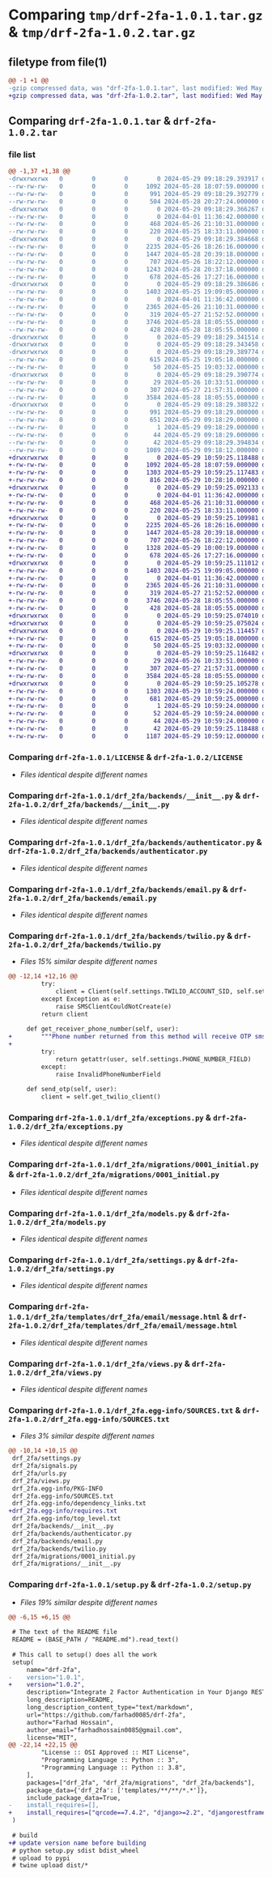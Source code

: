 # Comparing `tmp/drf-2fa-1.0.1.tar.gz` & `tmp/drf-2fa-1.0.2.tar.gz`

## filetype from file(1)

```diff
@@ -1 +1 @@
-gzip compressed data, was "drf-2fa-1.0.1.tar", last modified: Wed May 29 09:18:29 2024, max compression
+gzip compressed data, was "drf-2fa-1.0.2.tar", last modified: Wed May 29 10:59:25 2024, max compression
```

## Comparing `drf-2fa-1.0.1.tar` & `drf-2fa-1.0.2.tar`

### file list

```diff
@@ -1,37 +1,38 @@
-drwxrwxrwx   0        0        0        0 2024-05-29 09:18:29.393917 drf-2fa-1.0.1/
--rw-rw-rw-   0        0        0     1092 2024-05-28 18:07:59.000000 drf-2fa-1.0.1/LICENSE
--rw-rw-rw-   0        0        0      991 2024-05-29 09:18:29.392779 drf-2fa-1.0.1/PKG-INFO
--rw-rw-rw-   0        0        0      504 2024-05-28 20:27:24.000000 drf-2fa-1.0.1/README.md
-drwxrwxrwx   0        0        0        0 2024-05-29 09:18:29.366267 drf-2fa-1.0.1/drf_2fa/
--rw-rw-rw-   0        0        0        0 2024-04-01 11:36:42.000000 drf-2fa-1.0.1/drf_2fa/__init__.py
--rw-rw-rw-   0        0        0      468 2024-05-26 21:10:31.000000 drf-2fa-1.0.1/drf_2fa/admin.py
--rw-rw-rw-   0        0        0      220 2024-05-25 18:33:11.000000 drf-2fa-1.0.1/drf_2fa/apps.py
-drwxrwxrwx   0        0        0        0 2024-05-29 09:18:29.384668 drf-2fa-1.0.1/drf_2fa/backends/
--rw-rw-rw-   0        0        0     2235 2024-05-26 18:26:16.000000 drf-2fa-1.0.1/drf_2fa/backends/__init__.py
--rw-rw-rw-   0        0        0     1447 2024-05-28 20:39:18.000000 drf-2fa-1.0.1/drf_2fa/backends/authenticator.py
--rw-rw-rw-   0        0        0      707 2024-05-26 18:22:12.000000 drf-2fa-1.0.1/drf_2fa/backends/email.py
--rw-rw-rw-   0        0        0     1243 2024-05-28 20:37:18.000000 drf-2fa-1.0.1/drf_2fa/backends/twilio.py
--rw-rw-rw-   0        0        0      678 2024-05-26 17:27:16.000000 drf-2fa-1.0.1/drf_2fa/exceptions.py
-drwxrwxrwx   0        0        0        0 2024-05-29 09:18:29.386686 drf-2fa-1.0.1/drf_2fa/migrations/
--rw-rw-rw-   0        0        0     1403 2024-05-25 19:09:05.000000 drf-2fa-1.0.1/drf_2fa/migrations/0001_initial.py
--rw-rw-rw-   0        0        0        0 2024-04-01 11:36:42.000000 drf-2fa-1.0.1/drf_2fa/migrations/__init__.py
--rw-rw-rw-   0        0        0     2365 2024-05-26 21:10:31.000000 drf-2fa-1.0.1/drf_2fa/models.py
--rw-rw-rw-   0        0        0      319 2024-05-27 21:52:52.000000 drf-2fa-1.0.1/drf_2fa/serializers.py
--rw-rw-rw-   0        0        0     3746 2024-05-28 18:05:55.000000 drf-2fa-1.0.1/drf_2fa/settings.py
--rw-rw-rw-   0        0        0      428 2024-05-28 18:05:55.000000 drf-2fa-1.0.1/drf_2fa/signals.py
-drwxrwxrwx   0        0        0        0 2024-05-29 09:18:29.341514 drf-2fa-1.0.1/drf_2fa/templates/
-drwxrwxrwx   0        0        0        0 2024-05-29 09:18:29.343458 drf-2fa-1.0.1/drf_2fa/templates/drf_2fa/
-drwxrwxrwx   0        0        0        0 2024-05-29 09:18:29.389774 drf-2fa-1.0.1/drf_2fa/templates/drf_2fa/email/
--rw-rw-rw-   0        0        0      615 2024-05-25 19:05:18.000000 drf-2fa-1.0.1/drf_2fa/templates/drf_2fa/email/message.html
--rw-rw-rw-   0        0        0       50 2024-05-25 19:03:32.000000 drf-2fa-1.0.1/drf_2fa/templates/drf_2fa/email/subject.txt
-drwxrwxrwx   0        0        0        0 2024-05-29 09:18:29.390774 drf-2fa-1.0.1/drf_2fa/templates/drf_2fa/sms/
--rw-rw-rw-   0        0        0       29 2024-05-26 10:33:51.000000 drf-2fa-1.0.1/drf_2fa/templates/drf_2fa/sms/message.txt
--rw-rw-rw-   0        0        0      307 2024-05-27 21:57:31.000000 drf-2fa-1.0.1/drf_2fa/urls.py
--rw-rw-rw-   0        0        0     3584 2024-05-28 18:05:55.000000 drf-2fa-1.0.1/drf_2fa/views.py
-drwxrwxrwx   0        0        0        0 2024-05-29 09:18:29.380322 drf-2fa-1.0.1/drf_2fa.egg-info/
--rw-rw-rw-   0        0        0      991 2024-05-29 09:18:29.000000 drf-2fa-1.0.1/drf_2fa.egg-info/PKG-INFO
--rw-rw-rw-   0        0        0      651 2024-05-29 09:18:29.000000 drf-2fa-1.0.1/drf_2fa.egg-info/SOURCES.txt
--rw-rw-rw-   0        0        0        1 2024-05-29 09:18:29.000000 drf-2fa-1.0.1/drf_2fa.egg-info/dependency_links.txt
--rw-rw-rw-   0        0        0       44 2024-05-29 09:18:29.000000 drf-2fa-1.0.1/drf_2fa.egg-info/top_level.txt
--rw-rw-rw-   0        0        0       42 2024-05-29 09:18:29.394834 drf-2fa-1.0.1/setup.cfg
--rw-rw-rw-   0        0        0     1089 2024-05-29 09:18:12.000000 drf-2fa-1.0.1/setup.py
+drwxrwxrwx   0        0        0        0 2024-05-29 10:59:25.118488 drf-2fa-1.0.2/
+-rw-rw-rw-   0        0        0     1092 2024-05-28 18:07:59.000000 drf-2fa-1.0.2/LICENSE
+-rw-rw-rw-   0        0        0     1303 2024-05-29 10:59:25.117483 drf-2fa-1.0.2/PKG-INFO
+-rw-rw-rw-   0        0        0      816 2024-05-29 10:28:10.000000 drf-2fa-1.0.2/README.md
+drwxrwxrwx   0        0        0        0 2024-05-29 10:59:25.092133 drf-2fa-1.0.2/drf_2fa/
+-rw-rw-rw-   0        0        0        0 2024-04-01 11:36:42.000000 drf-2fa-1.0.2/drf_2fa/__init__.py
+-rw-rw-rw-   0        0        0      468 2024-05-26 21:10:31.000000 drf-2fa-1.0.2/drf_2fa/admin.py
+-rw-rw-rw-   0        0        0      220 2024-05-25 18:33:11.000000 drf-2fa-1.0.2/drf_2fa/apps.py
+drwxrwxrwx   0        0        0        0 2024-05-29 10:59:25.109981 drf-2fa-1.0.2/drf_2fa/backends/
+-rw-rw-rw-   0        0        0     2235 2024-05-26 18:26:16.000000 drf-2fa-1.0.2/drf_2fa/backends/__init__.py
+-rw-rw-rw-   0        0        0     1447 2024-05-28 20:39:18.000000 drf-2fa-1.0.2/drf_2fa/backends/authenticator.py
+-rw-rw-rw-   0        0        0      707 2024-05-26 18:22:12.000000 drf-2fa-1.0.2/drf_2fa/backends/email.py
+-rw-rw-rw-   0        0        0     1328 2024-05-29 10:00:19.000000 drf-2fa-1.0.2/drf_2fa/backends/twilio.py
+-rw-rw-rw-   0        0        0      678 2024-05-26 17:27:16.000000 drf-2fa-1.0.2/drf_2fa/exceptions.py
+drwxrwxrwx   0        0        0        0 2024-05-29 10:59:25.111012 drf-2fa-1.0.2/drf_2fa/migrations/
+-rw-rw-rw-   0        0        0     1403 2024-05-25 19:09:05.000000 drf-2fa-1.0.2/drf_2fa/migrations/0001_initial.py
+-rw-rw-rw-   0        0        0        0 2024-04-01 11:36:42.000000 drf-2fa-1.0.2/drf_2fa/migrations/__init__.py
+-rw-rw-rw-   0        0        0     2365 2024-05-26 21:10:31.000000 drf-2fa-1.0.2/drf_2fa/models.py
+-rw-rw-rw-   0        0        0      319 2024-05-27 21:52:52.000000 drf-2fa-1.0.2/drf_2fa/serializers.py
+-rw-rw-rw-   0        0        0     3746 2024-05-28 18:05:55.000000 drf-2fa-1.0.2/drf_2fa/settings.py
+-rw-rw-rw-   0        0        0      428 2024-05-28 18:05:55.000000 drf-2fa-1.0.2/drf_2fa/signals.py
+drwxrwxrwx   0        0        0        0 2024-05-29 10:59:25.074010 drf-2fa-1.0.2/drf_2fa/templates/
+drwxrwxrwx   0        0        0        0 2024-05-29 10:59:25.075024 drf-2fa-1.0.2/drf_2fa/templates/drf_2fa/
+drwxrwxrwx   0        0        0        0 2024-05-29 10:59:25.114457 drf-2fa-1.0.2/drf_2fa/templates/drf_2fa/email/
+-rw-rw-rw-   0        0        0      615 2024-05-25 19:05:18.000000 drf-2fa-1.0.2/drf_2fa/templates/drf_2fa/email/message.html
+-rw-rw-rw-   0        0        0       50 2024-05-25 19:03:32.000000 drf-2fa-1.0.2/drf_2fa/templates/drf_2fa/email/subject.txt
+drwxrwxrwx   0        0        0        0 2024-05-29 10:59:25.116482 drf-2fa-1.0.2/drf_2fa/templates/drf_2fa/sms/
+-rw-rw-rw-   0        0        0       29 2024-05-26 10:33:51.000000 drf-2fa-1.0.2/drf_2fa/templates/drf_2fa/sms/message.txt
+-rw-rw-rw-   0        0        0      307 2024-05-27 21:57:31.000000 drf-2fa-1.0.2/drf_2fa/urls.py
+-rw-rw-rw-   0        0        0     3584 2024-05-28 18:05:55.000000 drf-2fa-1.0.2/drf_2fa/views.py
+drwxrwxrwx   0        0        0        0 2024-05-29 10:59:25.105278 drf-2fa-1.0.2/drf_2fa.egg-info/
+-rw-rw-rw-   0        0        0     1303 2024-05-29 10:59:24.000000 drf-2fa-1.0.2/drf_2fa.egg-info/PKG-INFO
+-rw-rw-rw-   0        0        0      681 2024-05-29 10:59:25.000000 drf-2fa-1.0.2/drf_2fa.egg-info/SOURCES.txt
+-rw-rw-rw-   0        0        0        1 2024-05-29 10:59:24.000000 drf-2fa-1.0.2/drf_2fa.egg-info/dependency_links.txt
+-rw-rw-rw-   0        0        0       52 2024-05-29 10:59:24.000000 drf-2fa-1.0.2/drf_2fa.egg-info/requires.txt
+-rw-rw-rw-   0        0        0       44 2024-05-29 10:59:24.000000 drf-2fa-1.0.2/drf_2fa.egg-info/top_level.txt
+-rw-rw-rw-   0        0        0       42 2024-05-29 10:59:25.118488 drf-2fa-1.0.2/setup.cfg
+-rw-rw-rw-   0        0        0     1187 2024-05-29 10:59:12.000000 drf-2fa-1.0.2/setup.py
```

### Comparing `drf-2fa-1.0.1/LICENSE` & `drf-2fa-1.0.2/LICENSE`

 * *Files identical despite different names*

### Comparing `drf-2fa-1.0.1/drf_2fa/backends/__init__.py` & `drf-2fa-1.0.2/drf_2fa/backends/__init__.py`

 * *Files identical despite different names*

### Comparing `drf-2fa-1.0.1/drf_2fa/backends/authenticator.py` & `drf-2fa-1.0.2/drf_2fa/backends/authenticator.py`

 * *Files identical despite different names*

### Comparing `drf-2fa-1.0.1/drf_2fa/backends/email.py` & `drf-2fa-1.0.2/drf_2fa/backends/email.py`

 * *Files identical despite different names*

### Comparing `drf-2fa-1.0.1/drf_2fa/backends/twilio.py` & `drf-2fa-1.0.2/drf_2fa/backends/twilio.py`

 * *Files 15% similar despite different names*

```diff
@@ -12,14 +12,16 @@
         try:
             client = Client(self.settings.TWILIO_ACCOUNT_SID, self.settings.TWILIO_AUTH_TOKEN)
         except Exception as e:
             raise SMSClientCouldNotCreate(e)
         return client
     
     def get_receiver_phone_number(self, user):
+        """Phone number returned from this method will receive OTP sms"""
+        
         try:
             return getattr(user, self.settings.PHONE_NUMBER_FIELD)
         except:
             raise InvalidPhoneNumberField
 
     def send_otp(self, user):
         client = self.get_twilio_client()
```

### Comparing `drf-2fa-1.0.1/drf_2fa/exceptions.py` & `drf-2fa-1.0.2/drf_2fa/exceptions.py`

 * *Files identical despite different names*

### Comparing `drf-2fa-1.0.1/drf_2fa/migrations/0001_initial.py` & `drf-2fa-1.0.2/drf_2fa/migrations/0001_initial.py`

 * *Files identical despite different names*

### Comparing `drf-2fa-1.0.1/drf_2fa/models.py` & `drf-2fa-1.0.2/drf_2fa/models.py`

 * *Files identical despite different names*

### Comparing `drf-2fa-1.0.1/drf_2fa/settings.py` & `drf-2fa-1.0.2/drf_2fa/settings.py`

 * *Files identical despite different names*

### Comparing `drf-2fa-1.0.1/drf_2fa/templates/drf_2fa/email/message.html` & `drf-2fa-1.0.2/drf_2fa/templates/drf_2fa/email/message.html`

 * *Files identical despite different names*

### Comparing `drf-2fa-1.0.1/drf_2fa/views.py` & `drf-2fa-1.0.2/drf_2fa/views.py`

 * *Files identical despite different names*

### Comparing `drf-2fa-1.0.1/drf_2fa.egg-info/SOURCES.txt` & `drf-2fa-1.0.2/drf_2fa.egg-info/SOURCES.txt`

 * *Files 3% similar despite different names*

```diff
@@ -10,14 +10,15 @@
 drf_2fa/settings.py
 drf_2fa/signals.py
 drf_2fa/urls.py
 drf_2fa/views.py
 drf_2fa.egg-info/PKG-INFO
 drf_2fa.egg-info/SOURCES.txt
 drf_2fa.egg-info/dependency_links.txt
+drf_2fa.egg-info/requires.txt
 drf_2fa.egg-info/top_level.txt
 drf_2fa/backends/__init__.py
 drf_2fa/backends/authenticator.py
 drf_2fa/backends/email.py
 drf_2fa/backends/twilio.py
 drf_2fa/migrations/0001_initial.py
 drf_2fa/migrations/__init__.py
```

### Comparing `drf-2fa-1.0.1/setup.py` & `drf-2fa-1.0.2/setup.py`

 * *Files 19% similar despite different names*

```diff
@@ -6,15 +6,15 @@
 
 # The text of the README file
 README = (BASE_PATH / "README.md").read_text()
 
 # This call to setup() does all the work
 setup(
     name="drf-2fa",
-    version="1.0.1",
+    version="1.0.2",
     description="Integrate 2 Factor Authentication in Your Django REST API project easily.",
     long_description=README,
     long_description_content_type="text/markdown",
     url="https://github.com/farhad0085/drf-2fa",
     author="Farhad Hossain",
     author_email="farhadhossain0085@gmail.com",
     license="MIT",
@@ -22,14 +22,15 @@
         "License :: OSI Approved :: MIT License",
         "Programming Language :: Python :: 3",
         "Programming Language :: Python :: 3.8",
     ],
     packages=["drf_2fa", "drf_2fa/migrations", "drf_2fa/backends"],
     package_data={'drf_2fa': ['templates/**/**/*.*']},
     include_package_data=True,
-    install_requires=[],
+    install_requires=["qrcode==7.4.2", "django>=2.2", "djangorestframework>=3.14"],
 )
 
 # build
+# update version name before building
 # python setup.py sdist bdist_wheel
 # upload to pypi
 # twine upload dist/*
```

